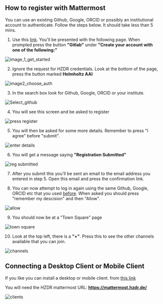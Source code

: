 ## How to register with Mattermost

You can use an existing Github, Google, ORCID or possibly an institutional account to authenticate. Follow the steps below. It should take less than 5 mins.

1. Use this [link](https://mattermost.hzdr.de/signup_user_complete/?id=xr4bwecii7n6j8sj63ktqnk13amd=linksbr=su). You'll be presented with the following page. When prompted press the button **"Gitlab"** under **"Create your account with one of the following:"**

![image_1_get_started](images/image_1_get_started.png)

2. Ignore the request for HZDR credentials. Look at the bottom of the page, press the button marked **Helmholtz AAI**

![image2_choose_auth](images/image_2_choose_auth.png)

3. In the search box look for Github, Google, ORCID or your institute.

![Select_github](images/image_3_select_github.png)

4. You will see this screen and be asked to register

![press register](images/image_4_press_register.png)

5. You will then be asked for some more details. Remember to press "I agree" before "submit".

![enter details](images/image_5_enter_details.png)

6. You will get a message saying **"Registration Submitted"**

![reg submitted](images/image_6_reg_message.png)

7. After you submit this you'll be sent an email to the email address you entered in step 5. Open this email and press the confirmation link.

8. You can now attempt to log in again using the same Github, Google, ORCID etc that you used [before](https://mattermost.hzdr.de/login). When asked you should press "remember my descision" and then "Allow".

![allow](images/image_8_allow.png)

9. You should now be at a "Town Square" page

![town square](images/image_9_Town_Square.png)

10. Look at the top left, there is a **"+"**. Press this to see the other channels available that you can join. 

![channels](images/image_10_join_channels.png)





## Connecting a Desktop Client or Mobile Client

If you like you can install a desktop or mobile client. from [this link](https://mattermost.com/apps/)

You will need the HZDR mattermost URL: **https://mattermost.hzdr.de/**


![clients](images/clients_image.png)



